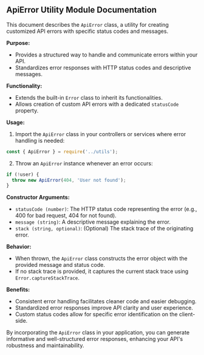## ApiError Utility Module Documentation

This document describes the `ApiError` class, a utility for creating customized API errors with specific status codes and messages.

**Purpose:**

- Provides a structured way to handle and communicate errors within your API.
- Standardizes error responses with HTTP status codes and descriptive messages.

**Functionality:**

- Extends the built-in `Error` class to inherit its functionalities.
- Allows creation of custom API errors with a dedicated `statusCode` property.

**Usage:**

1. Import the `ApiError` class in your controllers or services where error handling is needed:

```javascript
const { ApiError } = require('../utils');
```

2. Throw an `ApiError` instance whenever an error occurs:

```javascript
if (!user) {
  throw new ApiError(404, 'User not found');
}
```

**Constructor Arguments:**

- `statusCode (number)`: The HTTP status code representing the error (e.g., 400 for bad request, 404 for not found).
- `message (string)`: A descriptive message explaining the error.
- `stack (string, optional)`: (Optional) The stack trace of the originating error.

**Behavior:**

- When thrown, the `ApiError` class constructs the error object with the provided message and status code.
- If no stack trace is provided, it captures the current stack trace using `Error.captureStackTrace`.

**Benefits:**

- Consistent error handling facilitates cleaner code and easier debugging.
- Standardized error responses improve API clarity and user experience.
- Custom status codes allow for specific error identification on the client-side.

By incorporating the `ApiError` class in your application, you can generate informative and well-structured error responses, enhancing your API's robustness and maintainability.
